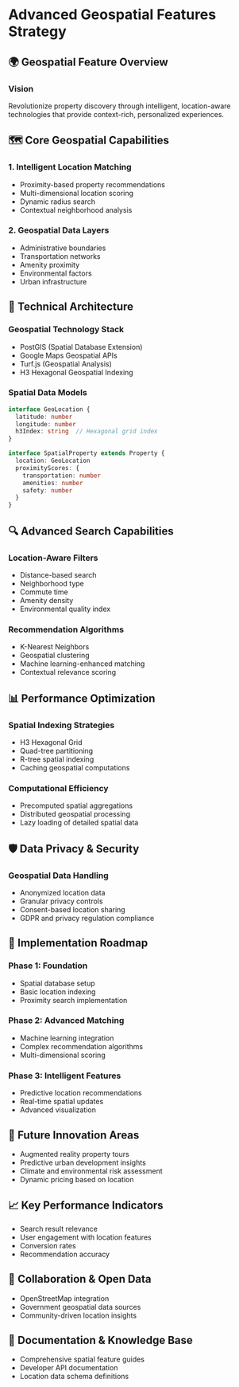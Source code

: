 # Advanced Geospatial Features Strategy

## 🌍 Geospatial Feature Overview

### Vision
Revolutionize property discovery through intelligent, location-aware technologies that provide context-rich, personalized experiences.

## 🗺 Core Geospatial Capabilities

### 1. Intelligent Location Matching
- Proximity-based property recommendations
- Multi-dimensional location scoring
- Dynamic radius search
- Contextual neighborhood analysis

### 2. Geospatial Data Layers
- Administrative boundaries
- Transportation networks
- Amenity proximity
- Environmental factors
- Urban infrastructure

## 🧩 Technical Architecture

### Geospatial Technology Stack
- PostGIS (Spatial Database Extension)
- Google Maps Geospatial APIs
- Turf.js (Geospatial Analysis)
- H3 Hexagonal Geospatial Indexing

### Spatial Data Models
```typescript
interface GeoLocation {
  latitude: number
  longitude: number
  h3Index: string  // Hexagonal grid index
}

interface SpatialProperty extends Property {
  location: GeoLocation
  proximityScores: {
    transportation: number
    amenities: number
    safety: number
  }
}
```

## 🔍 Advanced Search Capabilities

### Location-Aware Filters
- Distance-based search
- Neighborhood type
- Commute time
- Amenity density
- Environmental quality index

### Recommendation Algorithms
- K-Nearest Neighbors
- Geospatial clustering
- Machine learning-enhanced matching
- Contextual relevance scoring

## 📊 Performance Optimization

### Spatial Indexing Strategies
- H3 Hexagonal Grid
- Quad-tree partitioning
- R-tree spatial indexing
- Caching geospatial computations

### Computational Efficiency
- Precomputed spatial aggregations
- Distributed geospatial processing
- Lazy loading of detailed spatial data

## 🛡 Data Privacy & Security

### Geospatial Data Handling
- Anonymized location data
- Granular privacy controls
- Consent-based location sharing
- GDPR and privacy regulation compliance

## 🚀 Implementation Roadmap

### Phase 1: Foundation
- Spatial database setup
- Basic location indexing
- Proximity search implementation

### Phase 2: Advanced Matching
- Machine learning integration
- Complex recommendation algorithms
- Multi-dimensional scoring

### Phase 3: Intelligent Features
- Predictive location recommendations
- Real-time spatial updates
- Advanced visualization

## 🔮 Future Innovation Areas
- Augmented reality property tours
- Predictive urban development insights
- Climate and environmental risk assessment
- Dynamic pricing based on location

## 📈 Key Performance Indicators
- Search result relevance
- User engagement with location features
- Conversion rates
- Recommendation accuracy

## 🤝 Collaboration & Open Data
- OpenStreetMap integration
- Government geospatial data sources
- Community-driven location insights

## 📝 Documentation & Knowledge Base
- Comprehensive spatial feature guides
- Developer API documentation
- Location data schema definitions
